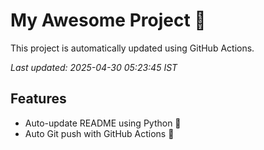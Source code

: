 # My Awesome Project 🚀

This project is automatically updated using GitHub Actions.

_Last updated: 2025-04-30 05:23:45 IST_

## Features
- Auto-update README using Python 🐍
- Auto Git push with GitHub Actions 🤖
